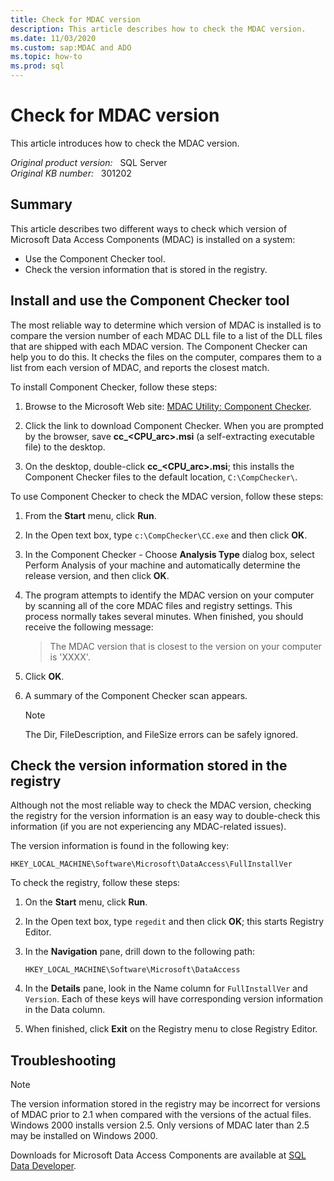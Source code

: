 ```yaml
---
title: Check for MDAC version
description: This article describes how to check the MDAC version.
ms.date: 11/03/2020
ms.custom: sap:MDAC and ADO
ms.topic: how-to
ms.prod: sql
---
```

# Check for MDAC version  

This article introduces how to check the MDAC version.

_Original product version:_ &nbsp; SQL Server  
_Original KB number:_ &nbsp; 301202

## Summary

This article describes two different ways to check which version of Microsoft Data Access Components (MDAC) is installed on a system:

- Use the Component Checker tool.
- Check the version information that is stored in the registry.

## Install and use the Component Checker tool

The most reliable way to determine which version of MDAC is installed is to compare the version number of each MDAC DLL file to a list of the DLL files that are shipped with each MDAC version. The Component Checker can help you to do this. It checks the files on the computer, compares them to a list from each version of MDAC, and reports the closest match.

To install Component Checker, follow these steps:

1. Browse to the Microsoft Web site: [MDAC Utility: Component Checker](https://www.microsoft.com/download/details.aspx?id=1953).

2. Click the link to download Component Checker. When you are prompted by the browser, save **cc_<CPU_arc>.msi** (a self-extracting executable file) to the desktop.
3. On the desktop, double-click **cc_<CPU_arc>.msi**; this installs the Component Checker files to the default location, `C:\CompChecker\`.

To use Component Checker to check the MDAC version, follow these steps:

1. From the **Start** menu, click **Run**.
2. In the Open text box, type `c:\CompChecker\CC.exe` and then click **OK**.
3. In the Component Checker - Choose **Analysis Type** dialog box, select Perform Analysis of your machine and automatically determine the release version, and then click **OK**.
4. The program attempts to identify the MDAC version on your computer by scanning all of the core MDAC files and registry settings. This process normally takes several minutes. When finished, you should receive the following message:

    > The MDAC version that is closest to the version on your computer is 'XXXX'.

5. Click **OK**.
6. A summary of the Component Checker scan appears.

    > [!NOTE]
    > The Dir, FileDescription, and FileSize errors can be safely ignored.

## Check the version information stored in the registry

Although not the most reliable way to check the MDAC version, checking the registry for the version information is an easy way to double-check this information (if you are not experiencing any MDAC-related issues).

The version information is found in the following key:

`HKEY_LOCAL_MACHINE\Software\Microsoft\DataAccess\FullInstallVer`  

To check the registry, follow these steps:

1. On the **Start** menu, click **Run**.
2. In the Open text box, type `regedit` and then click **OK**; this starts Registry Editor.
3. In the **Navigation** pane, drill down to the following path:

    `HKEY_LOCAL_MACHINE\Software\Microsoft\DataAccess`  

4. In the **Details** pane, look in the Name column for `FullInstallVer` and `Version`. Each of these keys will have corresponding version information in the Data column.
5. When finished, click **Exit** on the Registry menu to close Registry Editor.

## Troubleshooting

> [!NOTE]
> The version information stored in the registry may be incorrect for versions of MDAC prior to 2.1 when compared with the versions of the actual files. Windows 2000 installs version 2.5. Only versions of MDAC later than 2.5 may be installed on Windows 2000.

Downloads for Microsoft Data Access Components are available at [SQL Data Developer](/sql/connect/sql-data-developer).
